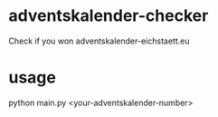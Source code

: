 # adventskalender-checker
Check if you won adventskalender-eichstaett.eu

# usage

python main.py \<your-adventskalender-number>
